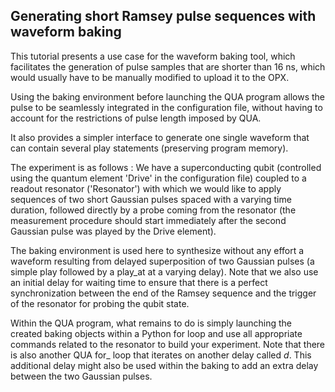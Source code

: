 ## Generating short Ramsey pulse sequences with waveform baking

This tutorial presents a use case for the waveform baking tool, which facilitates the generation of pulse samples that are shorter than 16 ns, which would usually have to be manually modified to upload it to the OPX.

Using the baking environment before launching the QUA program allows the pulse to be seamlessly integrated in the configuration file, without having to account for the restrictions of pulse length imposed by QUA.

It also provides a simpler interface to generate one single waveform that can contain several play statements (preserving program memory).

The experiment is as follows : 
We have a superconducting qubit (controlled using the quantum element 'Drive' in the configuration file) coupled to a readout resonator ('Resonator') with which we would like to apply sequences of two short Gaussian pulses spaced with a varying time duration, followed directly by a probe coming from the resonator (the measurement procedure should start immediately after the second Gaussian pulse was played by the Drive element).

The baking environment is used here to synthesize without any effort a waveform resulting from delayed superposition of two Gaussian pulses (a simple play followed by a play_at at a varying delay).
Note that we also use an initial delay for waiting time to ensure that there is a perfect synchronization between the end of the Ramsey sequence and the trigger of the resonator for probing the qubit state.

Within the QUA program, what remains to do is simply launching the created baking objects within a Python for loop and use all appropriate commands related to the resonator to build your experiment. Note that there is also another QUA for_ loop that iterates on another delay called *d*. This additional delay might also be used within the baking to add an extra delay between the two Gaussian pulses.

